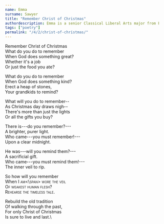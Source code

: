 ```yaml
---
name: Emma
surname: Sawyer
title: "Remember Christ of Christmas"
authordescription: Emma is a senior Classical Liberal Arts major from Florida.
tags: ["poetry"]
permalink: "/4/2/christ-of-christmas/"
---
```

Remember Christ of Christmas\
What do you do to remember\
When God does something great?\
Whether it's a job\
Or just the food you ate?

What do you do to remember\
When God does something kind?\
Erect a heap of stones,\
Your grandkids to remind?

What will you do to remember--\
As Christmas day draws nigh--\
There's more than just the lights\
Or all the gifts you buy?

There is---do you remember?---\
A brighter, purer light.\
Who came---you must remember!---\
Upon a clear midnight.

He was---will you remind them?---\
A sacrificial gift.\
Who came---you must remind them!---\
The inner veil to rip.

So how will you remember\
When <span style="font-variant-caps: small-caps">I am<\span> wore the veil\
Of weakest human flesh?\
Rehearse the timeless tale.

Rebuild the old tradition\
Of walking through the past,\
For only Christ of Christmas\
Is sure to live and last.\